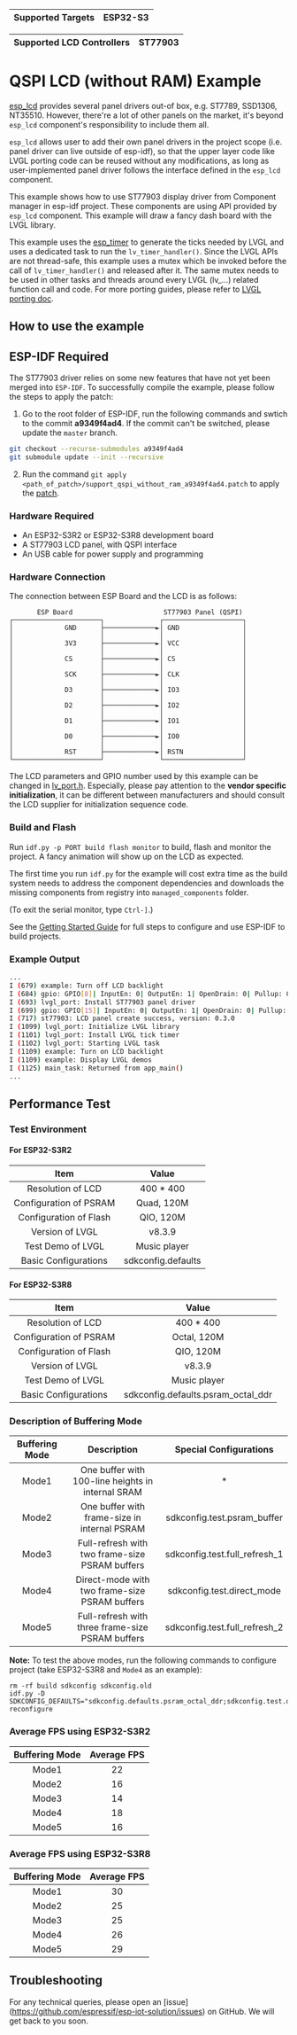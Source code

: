 | Supported Targets | ESP32-S3 |
| ----------------- | -------- |

| Supported LCD Controllers | ST77903 |
| ------------------------- | ------- |

# QSPI LCD (without RAM) Example

[esp_lcd](https://docs.espressif.com/projects/esp-idf/en/latest/esp32/api-reference/peripherals/lcd.html) provides several panel drivers out-of box, e.g. ST7789, SSD1306, NT35510. However, there're a lot of other panels on the market, it's beyond `esp_lcd` component's responsibility to include them all.

`esp_lcd` allows user to add their own panel drivers in the project scope (i.e. panel driver can live outside of esp-idf), so that the upper layer code like LVGL porting code can be reused without any modifications, as long as user-implemented panel driver follows the interface defined in the `esp_lcd` component.

This example shows how to use ST77903 display driver from Component manager in esp-idf project. These components are using API provided by `esp_lcd` component. This example will draw a fancy dash board with the LVGL library.

This example uses the [esp_timer](https://docs.espressif.com/projects/esp-idf/en/latest/esp32/api-reference/system/esp_timer.html) to generate the ticks needed by LVGL and uses a dedicated task to run the `lv_timer_handler()`. Since the LVGL APIs are not thread-safe, this example uses a mutex which be invoked before the call of `lv_timer_handler()` and released after it. The same mutex needs to be used in other tasks and threads around every LVGL (lv_...) related function call and code. For more porting guides, please refer to [LVGL porting doc](https://docs.lvgl.io/master/porting/index.html).

## How to use the example

## ESP-IDF Required

The ST77903 driver relies on some new features that have not yet been merged into `ESP-IDF`. To successfully compile the example, please follow the steps to apply the patch:

1. Go to the root folder of ESP-IDF, run the following commands and swtich to the commit **a9349f4ad4**. If the commit can't be switched, please update the `master` branch.

```bash
git checkout --recurse-submodules a9349f4ad4
git submodule update --init --recursive
```

2. Run the command `git apply <path_of_patch>/support_qspi_without_ram_a9349f4ad4.patch` to apply the [patch](patch/support_qspi_without_ram_a9349f4ad4.patch).

### Hardware Required

* An ESP32-S3R2 or ESP32-S3R8 development board
* A ST77903 LCD panel, with QSPI interface
* An USB cable for power supply and programming

### Hardware Connection

The connection between ESP Board and the LCD is as follows:

```
       ESP Board                       ST77903 Panel (QSPI)
┌──────────────────────┐              ┌────────────────────┐
│             GND      ├─────────────►│ GND                │
│                      │              │                    │
│             3V3      ├─────────────►│ VCC                │
│                      │              │                    │
│             CS       ├─────────────►│ CS                 │
│                      │              │                    │
│             SCK      ├─────────────►│ CLK                │
│                      │              │                    │
│             D3       ├─────────────►│ IO3                │
│                      │              │                    │
│             D2       ├─────────────►│ IO2                │
│                      │              │                    │
│             D1       ├─────────────►│ IO1                │
│                      │              │                    │
│             D0       ├─────────────►│ IO0                │
│                      │              │                    │
│             RST      ├─────────────►│ RSTN               │
└──────────────────────┘              └────────────────────┘
```

The LCD parameters and GPIO number used by this example can be changed in [lv_port.h](main/lv_port.h).
Especially, please pay attention to the **vendor specific initialization**, it can be different between manufacturers and should consult the LCD supplier for initialization sequence code.

### Build and Flash

Run `idf.py -p PORT build flash monitor` to build, flash and monitor the project. A fancy animation will show up on the LCD as expected.

The first time you run `idf.py` for the example will cost extra time as the build system needs to address the component dependencies and downloads the missing components from registry into `managed_components` folder.

(To exit the serial monitor, type ``Ctrl-]``.)

See the [Getting Started Guide](https://docs.espressif.com/projects/esp-idf/en/latest/get-started/index.html) for full steps to configure and use ESP-IDF to build projects.

### Example Output

```bash
...
I (679) example: Turn off LCD backlight
I (684) gpio: GPIO[8]| InputEn: 0| OutputEn: 1| OpenDrain: 0| Pullup: 0| Pulldown: 0| Intr:0
I (693) lvgl_port: Install ST77903 panel driver
I (699) gpio: GPIO[15]| InputEn: 0| OutputEn: 1| OpenDrain: 0| Pullup: 0| Pulldown: 0| Intr:0
I (717) st77903: LCD panel create success, version: 0.3.0
I (1099) lvgl_port: Initialize LVGL library
I (1101) lvgl_port: Install LVGL tick timer
I (1102) lvgl_port: Starting LVGL task
I (1109) example: Turn on LCD backlight
I (1109) example: Display LVGL demos
I (1125) main_task: Returned from app_main()
...
```

## Performance Test

### Test Environment

#### For ESP32-S3R2

|          Item          |       Value        |
| :--------------------: | :----------------: |
|   Resolution of LCD    |     400 * 400      |
| Configuration of PSRAM |     Quad, 120M     |
| Configuration of Flash |     QIO, 120M      |
|    Version of LVGL     |       v8.3.9       |
|   Test Demo of LVGL    |    Music player    |
|  Basic Configurations  | sdkconfig.defaults |

#### For ESP32-S3R8

|          Item          |               Value                |
| :--------------------: | :--------------------------------: |
|   Resolution of LCD    |             400 * 400              |
| Configuration of PSRAM |            Octal, 120M             |
| Configuration of Flash |             QIO, 120M              |
|    Version of LVGL     |               v8.3.9               |
|   Test Demo of LVGL    |            Music player            |
|  Basic Configurations  | sdkconfig.defaults.psram_octal_ddr |

### Description of Buffering Mode

| Buffering Mode |                    Description                    |    Special Configurations     |
| :------------: | :-----------------------------------------------: | :---------------------------: |
|     Mode1      | One buffer with 100-line heights in internal SRAM |               *               |
|     Mode2      |   One buffer with frame-size in internal PSRAM    |  sdkconfig.test.psram_buffer  |
|     Mode3      |  Full-refresh with two frame-size PSRAM buffers   | sdkconfig.test.full_refresh_1 |
|     Mode4      |   Direct-mode with two frame-size PSRAM buffers   |  sdkconfig.test.direct_mode   |
|     Mode5      | Full-refresh with three frame-size PSRAM buffers  | sdkconfig.test.full_refresh_2 |

**Note:** To test the above modes, run the following commands to configure project (take ESP32-S3R8 and `Mode4` as an example):
```
rm -rf build sdkconfig sdkconfig.old
idf.py -D SDKCONFIG_DEFAULTS="sdkconfig.defaults.psram_octal_ddr;sdkconfig.test.direct_mode" reconfigure
```

### Average FPS using ESP32-S3R2

| Buffering Mode | Average FPS |
| :------------: | :---------: |
|     Mode1      |     22      |
|     Mode2      |     16      |
|     Mode3      |     14      |
|     Mode4      |     18      |
|     Mode5      |     16      |

### Average FPS using ESP32-S3R8

| Buffering Mode | Average FPS |
| :------------: | :---------: |
|     Mode1      |     30      |
|     Mode2      |     25      |
|     Mode3      |     25      |
|     Mode4      |     26      |
|     Mode5      |     29      |

## Troubleshooting

For any technical queries, please open an [issue] (https://github.com/espressif/esp-iot-solution/issues) on GitHub. We will get back to you soon.
